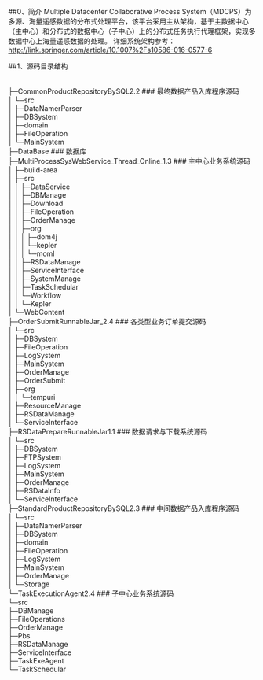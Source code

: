 ##0、简介
Multiple Datacenter Collaborative Process System（MDCPS）为多源、海量遥感数据的分布式处理平台，该平台采用主从架构，基于主数据中心（主中心）和分布式的数据中心（子中心）上的分布式任务执行代理框架，实现多数据中心上海量遥感数据的处理。
详细系统架构参考：http://link.springer.com/article/10.1007%2Fs10586-016-0577-6

##1、源码目录结构

</br>├─CommonProductRepositoryBySQL2.2              ### 最终数据产品入库程序源码
</br>│  └─src
</br>│      ├─DataNamerParser
</br>│      ├─DBSystem
</br>│      ├─domain
</br>│      ├─FileOperation
</br>│      └─MainSystem
</br>├─DataBase                                     ### 数据库
</br>├─MultiProcessSysWebService_Thread_Online_1.3  ### 主中心业务系统源码
</br>│  ├─build-area
</br>│  ├─src
</br>│  │  ├─DataService
</br>│  │  ├─DBManage
</br>│  │  ├─Download
</br>│  │  ├─FileOperation
</br>│  │  ├─OrderManage
</br>│  │  ├─org
</br>│  │  │  ├─dom4j
</br>│  │  │  └─kepler
</br>│  │  │      └─moml
</br>│  │  ├─RSDataManage
</br>│  │  ├─ServiceInterface
</br>│  │  ├─SystemManage
</br>│  │  ├─TaskSchedular
</br>│  │  └─Workflow
</br>│  │      └─Kepler
</br>│  └─WebContent
</br>├─OrderSubmitRunnableJar_2.4                  ### 各类型业务订单提交源码
</br>│  └─src
</br>│      ├─DBSystem
</br>│      ├─FileOperation
</br>│      ├─LogSystem
</br>│      ├─MainSystem
</br>│      ├─OrderManage
</br>│      ├─OrderSubmit
</br>│      ├─org
</br>│      │  └─tempuri
</br>│      ├─ResourceManage
</br>│      ├─RSDataManage
</br>│      └─ServiceInterface
</br>├─RSDataPrepareRunnableJar1.1                ### 数据请求与下载系统源码
</br>│  └─src
</br>│      ├─DBSystem
</br>│      ├─FTPSystem
</br>│      ├─LogSystem
</br>│      ├─MainSystem
</br>│      ├─OrderManage
</br>│      ├─RSDataInfo
</br>│      └─ServiceInterface
</br>├─StandardProductRepositoryBySQL2.3          ### 中间数据产品入库程序源码
</br>│  └─src
</br>│      ├─DataNamerParser
</br>│      ├─DBSystem
</br>│      ├─domain
</br>│      ├─FileOperation
</br>│      ├─LogSystem
</br>│      ├─MainSystem
</br>│      ├─OrderManage
</br>│      └─Storage
</br>└─TaskExecutionAgent2.4                      ### 子中心业务系统源码
</br>    └─src
</br>        ├─DBManage
</br>        ├─FileOperations
</br>        ├─OrderManage
</br>        ├─Pbs
</br>        ├─RSDataManage
</br>        ├─ServiceInterface
</br>        ├─TaskExeAgent
</br>        └─TaskSchedular

